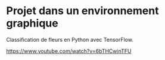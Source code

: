 # Projet dans un environnement graphique
Classification de fleurs en Python avec TensorFlow.

https://www.youtube.com/watch?v=6bTHCwinTFU
